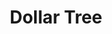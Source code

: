 ---
title: "Dollar Tree"
url: /martinsville/dollar-tree-commonwealth-boulevard/
shop: variety store
---